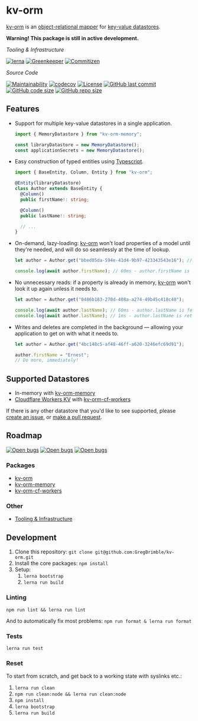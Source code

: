 # kv-orm

[kv-orm] is an [object-relational mapper](https://en.wikipedia.org/wiki/Object-relational_mapping) for [key-value datastores](https://en.wikipedia.org/wiki/Key-value_database).

**Warning! This package is still in active development.**

_Tooling & Infrastructure_

[![lerna](https://img.shields.io/badge/maintained%20with-lerna-cc00ff.svg)](https://lernajs.io/)
[![Greenkeeper](https://badges.greenkeeper.io/GregBrimble/kv-orm.svg)](https://greenkeeper.io/)
[![Commitizen](https://img.shields.io/badge/commitizen-friendly-brightgreen.svg)](http://commitizen.github.io/cz-cli/)

_Source Code_

[![Maintainability](https://api.codeclimate.com/v1/badges/af22a9514da95ae6ff6c/maintainability)](https://codeclimate.com/github/GregBrimble/kv-orm/maintainability)
[![codecov](https://codecov.io/gh/GregBrimble/kv-orm/branch/master/graph/badge.svg)](https://codecov.io/gh/GregBrimble/kv-orm)
[![License](https://img.shields.io/github/license/gregbrimble/kv-orm.svg)](./LICENSE)
[![GitHub last commit](https://img.shields.io/github/last-commit/gregbrimble/kv-orm.svg?logo=github)](https://github.com/GregBrimble/kv-orm)
[![GitHub code size](https://img.shields.io/github/languages/code-size/gregbrimble/kv-orm.svg?logo=github)](https://github.com/GregBrimble/kv-orm)
[![GitHub repo size](https://img.shields.io/github/repo-size/gregbrimble/kv-orm.svg?logo=github)](https://github.com/GregBrimble/kv-orm)

## Features

- Support for multiple key-value datastores in a single application.

  ```typescript
  import { MemoryDatastore } from "kv-orm-memory";

  const libraryDatastore = new MemoryDatastore();
  const applicationSecrets = new MemoryDatastore();
  ```

- Easy construction of typed entities using [Typescript](https://www.typescriptlang.org/).

  ```typescript
  import { BaseEntity, Column, Entity } from "kv-orm";

  @Entity(libraryDatastore)
  class Author extends BaseEntity {
    @Column()
    public firstName!: string;

    @Column()
    public lastName!: string;

    // ...
  }
  ```

- On-demand, lazy-loading: [kv-orm] won't load properties of a model until they're needed, and will do so seamlessly at the time of lookup.

  ```typescript
  let author = Author.get("bbed05da-594e-41d4-9b97-423343543e16"); // 1ms - no properties of the author have been loaded

  console.log(await author.firstName); // 60ms - author.firstName is fetched
  ```

- No unnecessary reads: if a property is already in memory, [kv-orm] won't look it up again unless it needs to.

  ```typescript
  let author = Author.get("0486b183-270d-408a-a274-49b45c418c48");

  console.log(await author.lastName); // 60ms - author.lastName is fetched
  console.log(await author.lastName); // 1ms - author.lastName is retrieved from memory (no lookup performed)
  ```

- Writes and deletes are completed in the background — allowing your application to get on with what it needs to.

  ```typescript
  let author = Author.get("4bc148c5-af48-46ff-a620-3246efc69d91");

  author.firstName = "Ernest";
  // Do more, immediately!
  ```

## Supported Datastores

- In-memory with [kv-orm-memory]
- [Cloudflare Workers KV](https://www.cloudflare.com/products/workers-kv/) with [kv-orm-cf-workers]

If there is any other datastore that you'd like to see supported, please [create an issue](https://github.com/GregBrimble/kv-orm/issues/new), or [make a pull request](https://github.com/GregBrimble/kv-orm/fork).

## Roadmap

[![Open bugs](https://img.shields.io/github/issues-raw/GregBrimble/kv-orm/bug.svg?colorB=%23d73a4a&logo=github)](https://github.com/GregBrimble/kv-orm/labels/bug)
[![Open bugs](https://img.shields.io/github/issues-raw/GregBrimble/kv-orm/enhancement.svg?colorB=%23a2eeef&logo=github)](https://github.com/GregBrimble/kv-orm/labels/enhancement)
[![Open bugs](https://img.shields.io/github/issues-raw/GregBrimble/kv-orm/far%20future.svg?colorB=%23c4c6ff&logo=github)](https://github.com/GregBrimble/kv-orm/labels/far%20future)

### Packages

- [kv-orm](https://github.com/GregBrimble/kv-orm/projects/2)
- [kv-orm-memory](https://github.com/GregBrimble/kv-orm/projects/3)
- [kv-orm-cf-workers](https://github.com/GregBrimble/kv-orm/projects/4)

### Other

- [Tooling & Infrastructure](https://github.com/GregBrimble/kv-orm/projects/1)

## Development

1. Clone this repository: `git clone git@github.com:GregBrimble/kv-orm.git`
1. Install the core packages: `npm install`
1. Setup:
   1. `lerna bootstrap`
   1. `lerna run build`
   
### Linting

`npm run lint && lerna run lint`

And to automatically fix most problems: `npm run format & lerna run format`

### Tests

`lerna run test`

### Reset

To start from scratch, and get back to a working state with syslinks etc.:

1. `lerna run clean`
1. `npm run clean:node && lerna run clean:node`
1. `npm install`
1. `lerna bootstrap`
1. `lerna run build`

[kv-orm]: https://github.com/GregBrimble/kv-orm
[kv-orm-core]: packages/kv-orm/README.md
[kv-orm-memory]: packages/kv-orm-memory/README.md
[kv-orm-cf-workers]: packages/kv-orm-cf-workers/README.md
